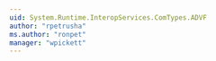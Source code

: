 ```yaml
---
uid: System.Runtime.InteropServices.ComTypes.ADVF
author: "rpetrusha"
ms.author: "ronpet"
manager: "wpickett"
---
```

